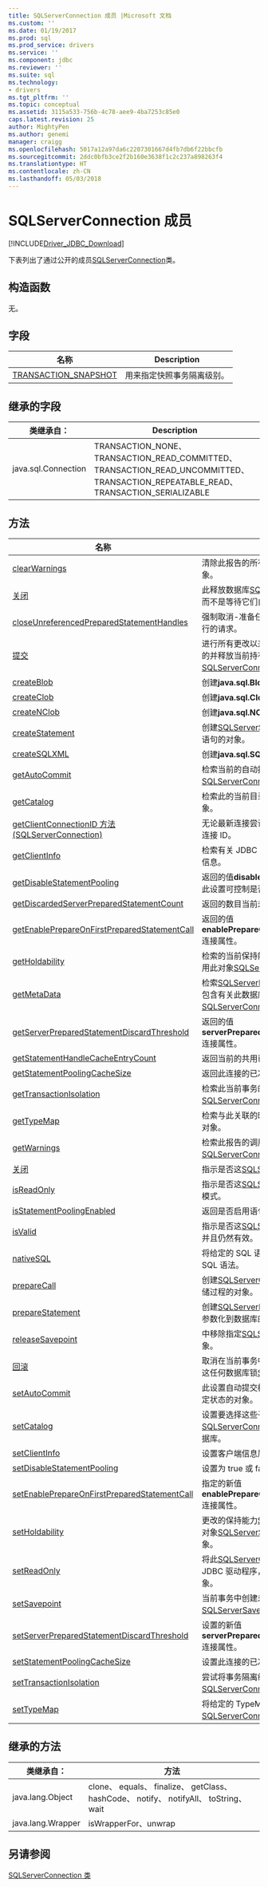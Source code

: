 ```yaml
---
title: SQLServerConnection 成员 |Microsoft 文档
ms.custom: ''
ms.date: 01/19/2017
ms.prod: sql
ms.prod_service: drivers
ms.service: ''
ms.component: jdbc
ms.reviewer: ''
ms.suite: sql
ms.technology:
- drivers
ms.tgt_pltfrm: ''
ms.topic: conceptual
ms.assetid: 3115a533-756b-4c78-aee9-4ba7253c85e0
caps.latest.revision: 25
author: MightyPen
ms.author: genemi
manager: craigg
ms.openlocfilehash: 5017a12a97da6c2207301667d4fb7db6f22bbcfb
ms.sourcegitcommit: 2ddc0bfb3ce2f2b160e3638f1c2c237a898263f4
ms.translationtype: HT
ms.contentlocale: zh-CN
ms.lasthandoff: 05/03/2018
---
```

# <a name="sqlserverconnection-members"></a>SQLServerConnection 成员
[!INCLUDE[Driver_JDBC_Download](../../../includes/driver_jdbc_download.md)]

  下表列出了通过公开的成员[SQLServerConnection](../../../connect/jdbc/reference/sqlserverconnection-class.md)类。  
  
## <a name="constructors"></a>构造函数  
 无。  
  
## <a name="fields"></a>字段  
  
|名称|Description|  
|----------|-----------------|  
|[TRANSACTION_SNAPSHOT](../../../connect/jdbc/reference/transaction-snapshot-field-sqlserverconnection.md)|用来指定快照事务隔离级别。|  
  
## <a name="inherited-fields"></a>继承的字段  
  
|类继承自：|Description|  
|---------------------------|-----------------|  
|java.sql.Connection|TRANSACTION_NONE、TRANSACTION_READ_COMMITTED、TRANSACTION_READ_UNCOMMITTED、TRANSACTION_REPEATABLE_READ、 TRANSACTION_SERIALIZABLE|  
  
## <a name="methods"></a>方法  
  
|名称|Description|  
|----------|-----------------|  
|[clearWarnings](../../../connect/jdbc/reference/clearwarnings-method-sqlserverconnection.md)|清除此报告的所有警告[SQLServerConnection](../../../connect/jdbc/reference/sqlserverconnection-class.md)对象。|  
|[关闭](../../../connect/jdbc/reference/close-method-sqlserverconnection.md)|此释放数据库[SQLServerConnection](../../../connect/jdbc/reference/sqlserverconnection-class.md)对象和立即而不是等待它们自动释放的 JDBC 资源。|  
|[closeUnreferencedPreparedStatementHandles](../../../connect/jdbc/reference/closeunreferencedpreparedstatementhandles-method-sqlserverconnection.md)|强制取消-准备任何未完成丢弃已准备的语句要执行的请求。| 
|[提交](../../../connect/jdbc/reference/commit-method-sqlserverconnection.md)|进行所有更改以来所做的上一次提交或回滚永久性的并释放当前持有此任何数据库锁[SQLServerConnection](../../../connect/jdbc/reference/sqlserverconnection-class.md)对象。|  
|[createBlob](../../../connect/jdbc/reference/createblob-method-sqlserverconnection.md)|创建**java.sql.Blob**不包含任何数据的对象。|  
|[createClob](../../../connect/jdbc/reference/createclob-method-sqlserverconnection.md)|创建**java.sql.Clob**不包含任何数据的对象。|  
|[createNClob](../../../connect/jdbc/reference/createnclob-method-sqlserverconnection.md)|创建**java.sql.NClob**不包含任何数据的对象。|  
|[createStatement](../../../connect/jdbc/reference/createstatement-method-sqlserverconnection.md)|创建[SQLServerStatement](../../../connect/jdbc/reference/sqlserverstatement-class.md)发送到数据库的 SQL 语句的对象。|  
|[createSQLXML](../../../connect/jdbc/reference/createsqlxml-method-sqlserverconnection.md)|创建**java.sql.SQLXML**不包含任何数据的对象。|  
|[getAutoCommit](../../../connect/jdbc/reference/getautocommit-method-sqlserverconnection.md)|检索当前的自动提交模式此[SQLServerConnection](../../../connect/jdbc/reference/sqlserverconnection-class.md)对象。|  
|[getCatalog](../../../connect/jdbc/reference/getcatalog-method-sqlserverconnection.md)|检索此的当前目录名称[SQLServerConnection](../../../connect/jdbc/reference/sqlserverconnection-class.md)对象。|  
|[getClientConnectionID 方法&#40;SQLServerConnection&#41;](../../../connect/jdbc/reference/getclientconnectionid-method-sqlserverconnection.md)|无论最新连接尝试成功还是失败，都获取该尝试的连接 ID。|  
|[getClientInfo](../../../connect/jdbc/reference/getclientinfo-method-sqlserverconnection.md)|检索有关 JDBC 驱动程序支持的客户端信息属性信息。|  
|[getDisableStatementPooling](../../../connect/jdbc/reference/getdisablestatementpooling-method-sqlserverconnection.md)|返回的值**disableStatementPooling**连接属性。 此设置可控制是否启用语句池或不适用于此连接。|
|[getDiscardedServerPreparedStatementCount](../../../connect/jdbc/reference/getdiscardedserverpreparedstatementcount-method-sqlserverconnection.md)|返回的数目当前未完成已准备语句撤消操作。|
|[getEnablePrepareOnFirstPreparedStatementCall](../../../connect/jdbc/reference/getenableprepareonfirstpreparedstatementcall-method-sqlserverconnection.md)|返回的值**enablePrepareOnFirstPreparedStatementCall**连接属性。|
|[getHoldability](../../../connect/jdbc/reference/getholdability-method-sqlserverconnection.md)|检索的当前保持能力[SQLServerResultSet](../../../connect/jdbc/reference/sqlserverresultset-class.md)创建使用此对象[SQLServerConnection](../../../connect/jdbc/reference/sqlserverconnection-class.md)对象。|  
|[getMetaData](../../../connect/jdbc/reference/getmetadata-method-sqlserverconnection.md)|检索[SQLServerDatabaseMetaData](../../../connect/jdbc/reference/sqlserverdatabasemetadata-class.md)对象，其中包含有关此数据库的元数据[SQLServerConnection](../../../connect/jdbc/reference/sqlserverconnection-class.md)对象表示的连接。|  
|[getServerPreparedStatementDiscardThreshold](../../../connect/jdbc/reference/getserverpreparedstatementdiscardthreshold-method-sqlserverconnection.md)|返回的值**serverPreparedStatementDiscardThreshold**连接属性。|  
|[getStatementHandleCacheEntryCount](../../../connect/jdbc/reference/getstatementhandlecacheentrycount-method-sqlserverconnection.md)|返回当前的共用已准备的语句句柄数。|  
|[getStatementPoolingCacheSize](../../../connect/jdbc/reference/getstatementpoolingcachesize-method-sqlserverconnection.md)|返回此连接的已准备的语句缓存的大小。|  
|[getTransactionIsolation](../../../connect/jdbc/reference/gettransactionisolation-method-sqlserverconnection.md)|检索此当前事务的隔离级别[SQLServerConnection](../../../connect/jdbc/reference/sqlserverconnection-class.md)对象。|  
|[getTypeMap](../../../connect/jdbc/reference/gettypemap-method-sqlserverconnection.md)|检索与此关联的映射对象[SQLServerConnection](../../../connect/jdbc/reference/sqlserverconnection-class.md)对象。|  
|[getWarnings](../../../connect/jdbc/reference/getwarnings-method-sqlserverconnection.md)|检索此报告的调用的第一个警告[SQLServerConnection](../../../connect/jdbc/reference/sqlserverconnection-class.md)对象。|  
|[关闭](../../../connect/jdbc/reference/isclosed-method-sqlserverconnection.md)|指示是否这[SQLServerConnection](../../../connect/jdbc/reference/sqlserverconnection-class.md)对象已关闭。|  
|[isReadOnly](../../../connect/jdbc/reference/isreadonly-method-sqlserverconnection.md)|指示是否这[SQLServerConnection](../../../connect/jdbc/reference/sqlserverconnection-class.md)对象处于只读模式。|  
|[isStatementPoolingEnabled](../../../connect/jdbc/reference/isstatementpoolingenabled-method-sqlserverconnection.md)|返回是否启用语句池或不适用于此连接。|  
|[isValid](../../../connect/jdbc/reference/isvalid-method-sqlserverconnection.md)|指示是否这[SQLServerConnection](../../../connect/jdbc/reference/sqlserverconnection-class.md)对象未关闭，并且仍然有效。|  
|[nativeSQL](../../../connect/jdbc/reference/nativesql-method-sqlserverconnection.md)|将给定的 SQL 语句转换为数据库服务器的本机 SQL 语法。|  
|[prepareCall](../../../connect/jdbc/reference/preparecall-method-sqlserverconnection.md)|创建[SQLServerCallableStatement](../../../connect/jdbc/reference/sqlservercallablestatement-class.md)调用数据库存储过程的对象。|  
|[prepareStatement](../../../connect/jdbc/reference/preparestatement-method-sqlserverconnection.md)|创建[SQLServerPreparedStatement](../../../connect/jdbc/reference/sqlserverpreparedstatement-class.md)发送的对象参数化到数据库的 SQL 语句。|  
|[releaseSavepoint](../../../connect/jdbc/reference/releasesavepoint-method-sqlserverconnection.md)|中移除指定[SQLServerSavepoint](../../../connect/jdbc/reference/sqlserversavepoint-class.md)从当前事务的对象。|  
|[回滚](../../../connect/jdbc/reference/rollback-method-sqlserverconnection.md)|取消在当前事务中所做的所有更改并释放当前持有这任何数据库锁[SQLServerConnection](../../../connect/jdbc/reference/sqlserverconnection-class.md)对象。|  
|[setAutoCommit](../../../connect/jdbc/reference/setautocommit-method-sqlserverconnection.md)|此设置自动提交模式[SQLServerConnection](../../../connect/jdbc/reference/sqlserverconnection-class.md)到给定状态的对象。|  
|[setCatalog](../../../connect/jdbc/reference/setcatalog-method-sqlserverconnection.md)|设置要选择这些子空间的指定的目录名称[SQLServerConnection](../../../connect/jdbc/reference/sqlserverconnection-class.md)要在其中工作的对象的数据库。|  
|[setClientInfo](../../../connect/jdbc/reference/setclientinfo-method-sqlserverconnection.md)|设置客户端信息属性的值。|  
|[setDisableStatementPooling](../../../connect/jdbc/reference/setdisablestatementpooling-method-sqlserverconnection.md)|设置为 true 或 false 池语句。|  
|[setEnablePrepareOnFirstPreparedStatementCall](../../../connect/jdbc/reference/setenableprepareonfirstpreparedstatementcall-method-sqlserverconnection.md)|指定的新值**enablePrepareOnFirstPreparedStatementCall**连接属性。|  
|[setHoldability](../../../connect/jdbc/reference/setholdability-method-sqlserverconnection.md)|更改的保持能力[SQLServerResultSet](../../../connect/jdbc/reference/sqlserverresultset-class.md)创建使用此对象[SQLServerSavepoint](../../../connect/jdbc/reference/sqlserversavepoint-class.md)到给定的保持能力的对象。|  
|[setReadOnly](../../../connect/jdbc/reference/setreadonly-method-sqlserverconnection.md)|将此[SQLServerConnection](../../../connect/jdbc/reference/sqlserverconnection-class.md)在只读模式下的 JDBC 驱动程序，若要启用数据库优化提示的对象。|  
|[setSavepoint](../../../connect/jdbc/reference/setsavepoint-method-sqlserverconnection.md)|当前事务中创建未命名的保存点并返回新[SQLServerSavepoint](../../../connect/jdbc/reference/sqlserversavepoint-class.md)表示它的对象。|  
|[setServerPreparedStatementDiscardThreshold](../../../connect/jdbc/reference/setserverpreparedstatementdiscardthreshold-method-sqlserverconnection.md)|设置的新值**serverPreparedStatementDiscardThreshold**连接属性。|  
|[setStatementPoolingCacheSize](../../../connect/jdbc/reference/setstatementpoolingcachesize-method-sqlserverconnection.md)|设置此连接的已准备的语句缓存的大小。|  
|[setTransactionIsolation](../../../connect/jdbc/reference/settransactionisolation-method-sqlserverconnection.md)|尝试将事务隔离级别更改此[SQLServerConnection](../../../connect/jdbc/reference/sqlserverconnection-class.md)到给定的对象。|  
|[setTypeMap](../../../connect/jdbc/reference/settypemap-method-sqlserverconnection.md)|将给定的 TypeMap 对象的类型映射作为安装此[SQLServerConnection](../../../connect/jdbc/reference/sqlserverconnection-class.md)对象。|  
  
## <a name="inherited-methods"></a>继承的方法  
  
|类继承自：|方法|  
|---------------------------|-------------|  
|java.lang.Object|clone、 equals、 finalize、 getClass、 hashCode、 notify、 notifyAll、 toString、 wait|  
|java.lang.Wrapper|isWrapperFor、unwrap|  
  
## <a name="see-also"></a>另请参阅  
 [SQLServerConnection 类](../../../connect/jdbc/reference/sqlserverconnection-class.md)  
  
  

